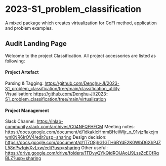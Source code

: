 # 2023-S1_problem_classification
A mixed package which creates virtualization for CoFI method, application and problem examples. 
## Audit Landing Page
Welcome to the project Classification. All project accessories are listed as following:
#### Project Artefact
Parsing & Tagging: https://github.com/Denghu-JI/2023-S1_problem_classification/tree/main/classification_utility <br />
Visualisation: https://github.com/Denghu-JI/2023-S1_problem_classification/tree/main/virtualization

#### Project Management
Slack Channel: https://inlab-community.slack.com/archives/C04NFQFHFCM
Meeting notes: https://docs.google.com/document/d/1dkakIcHmmBHeiWljr_o_91vjzflakcjmwnKNR6IrOV4/edit?usp=sharing
Design decision: https://docs.google.com/document/d/1T7O8jhG1GTH6BYdE2K0WbD6XhPJZL58nPwfqiyXvLxw/edit?usp=sharing
Other useful: https://drive.google.com/drive/folders/1TDvyQYkQidROlJAoLl9LssZcECfRqBLZ?usp=sharing


